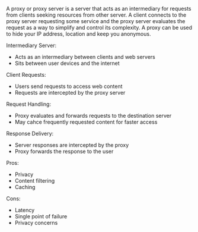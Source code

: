 A proxy or proxy server is a server that acts as an intermediary for requests from clients seeking resources from other server. A client connects to the proxy server requesting some service and the proxy server evaluates the request as a way to simplify and control its complexity. A proxy can be used to hide your IP address, location and keep you anonymous. 

Intermediary Server:
  - Acts as an intermediary between clients and web servers 
  - Sits between user devices and the internet

Client Requests:
  - Users send requests to access web content
  - Requests are intercepted by the proxy server 

Request Handling:
  - Proxy evaluates and forwards requests to the destination server 
  - May cahce frequently requested content for faster access 

Response Delivery:
  - Server responses are intercepted by the proxy 
  - Proxy forwards the response to the user 

Pros:
  - Privacy
  - Content filtering 
  - Caching

Cons:
  - Latency
  - Single point of failure
  - Privacy concerns